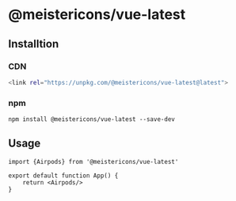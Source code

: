 # @meistericons/vue-latest

## Installtion

### CDN

```bash
<link rel="https://unpkg.com/@meistericons/vue-latest@latest">
```

### npm

```npm
npm install @meistericons/vue-latest --save-dev
```

## Usage

```vue
import {Airpods} from '@meistericons/vue-latest'

export default function App() {
    return <Airpods/>
}
```
